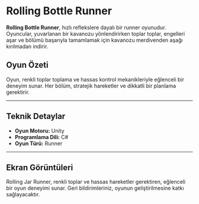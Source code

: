 # Rolling Bottle Runner

**Rolling Bottle Runner**, hızlı reflekslere dayalı bir runner oyunudur. Oyuncular, yuvarlanan bir kavanozu yönlendirirken toplar toplar, engelleri aşar ve bölümü başarıyla tamamlamak için kavanozu merdivenden aşağı kırılmadan indirir.  

## Oyun Özeti  

Oyun, renkli toplar toplama ve hassas kontrol mekanikleriyle eğlenceli bir deneyim sunar. Her bölüm, stratejik hareketler ve dikkatli bir planlama gerektirir.  

---

## Teknik Detaylar  

- **Oyun Motoru:** Unity  
- **Programlama Dili:** C#  
- **Oyun Türü:** Runner  

---
## Ekran Görüntüleri

Rolling Jar Runner, renkli toplar ve hassas hareketler gerektiren, eğlenceli bir oyun deneyimi sunar. Geri bildirimleriniz, oyunun geliştirilmesine katkı sağlayacaktır.  

